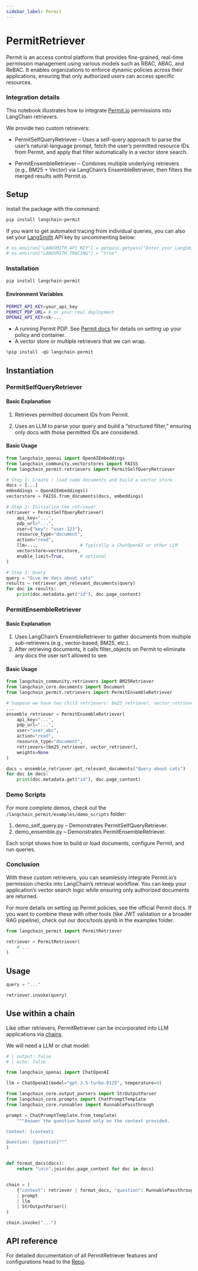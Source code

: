 ```yaml
---
sidebar_label: Permit
---
```


# PermitRetriever

Permit is an access control platform that provides fine-grained, real-time permission management using various models such as RBAC, ABAC, and ReBAC. It enables organizations to enforce dynamic policies across their applications, ensuring that only authorized users can access specific resources.

### Integration details

This notebook illustrates how to integrate [Permit.io](https://permit.io/) permissions into LangChain retrievers.

We provide two custom retrievers:

- PermitSelfQueryRetriever – Uses a self-query approach to parse the user’s natural-language prompt, fetch the user’s permitted resource IDs from Permit, and apply that filter automatically in a vector store search. 
 
- PermitEnsembleRetriever – Combines multiple underlying retrievers (e.g., BM25 + Vector) via LangChain’s EnsembleRetriever, then filters the merged results with Permit.io.

## Setup

Install the package with the command:

```bash
pip install langchain-permit
```

If you want to get automated tracing from individual queries, you can also set your [LangSmith](https://docs.smith.langchain.com/) API key by uncommenting below:


```python
# os.environ["LANGSMITH_API_KEY"] = getpass.getpass("Enter your LangSmith API key: ")
# os.environ["LANGSMITH_TRACING"] = "true"
```

### Installation

```bash
pip install langchain-permit
```

#### Environment Variables

```bash
PERMIT_API_KEY=your_api_key
PERMIT_PDP_URL= # or your real deployment
OPENAI_API_KEY=sk-...
```
- A running Permit PDP. See [Permit docs](https://docs.permit.io/) for details on setting up your policy and container.
- A vector store or multiple retrievers that we can wrap.


```python
%pip install -qU langchain-permit
```

## Instantiation

### PermitSelfQueryRetriever

#### Basic Explanation

1. Retrieves permitted document IDs from Permit.  

2. Uses an LLM to parse your query and build a “structured filter,” ensuring only docs with those permitted IDs are considered.

#### Basic Usage

```python
from langchain_openai import OpenAIEmbeddings
from langchain_community.vectorstores import FAISS
from langchain_permit.retrievers import PermitSelfQueryRetriever

# Step 1: Create / load some documents and build a vector store
docs = [...]
embeddings = OpenAIEmbeddings()
vectorstore = FAISS.from_documents(docs, embeddings)

# Step 2: Initialize the retriever
retriever = PermitSelfQueryRetriever(
    api_key="...",
    pdp_url="...",
    user={"key": "user-123"},
    resource_type="document",
    action="read",
    llm=...,                # Typically a ChatOpenAI or other LLM
    vectorstore=vectorstore,
    enable_limit=True,      # optional
)

# Step 3: Query
query = "Give me docs about cats"
results = retriever.get_relevant_documents(query)
for doc in results:
    print(doc.metadata.get("id"), doc.page_content)
```

### PermitEnsembleRetriever

#### Basic Explanation

1. Uses LangChain’s EnsembleRetriever to gather documents from multiple sub-retrievers (e.g., vector-based, BM25, etc.).
2. After retrieving documents, it calls filter_objects on Permit to eliminate any docs the user isn’t allowed to see.

#### Basic Usage

```python
from langchain_community.retrievers import BM25Retriever
from langchain_core.documents import Document
from langchain_permit.retrievers import PermitEnsembleRetriever

# Suppose we have two child retrievers: bm25_retriever, vector_retriever
...
ensemble_retriever = PermitEnsembleRetriever(
    api_key="...",
    pdp_url="...",
    user="user_abc",
    action="read",
    resource_type="document",
    retrievers=[bm25_retriever, vector_retriever],
    weights=None
)

docs = ensemble_retriever.get_relevant_documents("Query about cats")
for doc in docs:
    print(doc.metadata.get("id"), doc.page_content)
```

### Demo Scripts

For more complete demos, check out the `/langchain_permit/examples/demo_scripts` folder:

1. demo_self_query.py – Demonstrates PermitSelfQueryRetriever.
2. demo_ensemble.py – Demonstrates PermitEnsembleRetriever.

Each script shows how to build or load documents, configure Permit, and run queries.

### Conclusion

With these custom retrievers, you can seamlessly integrate Permit.io’s permission checks into LangChain’s retrieval workflow. You can keep your application’s vector search logic while ensuring only authorized documents are returned.

For more details on setting up Permit policies, see the official Permit docs. If you want to combine these with other tools (like JWT validation or a broader RAG pipeline), check out our docs/tools.ipynb in the examples folder.


```python
from langchain_permit import PermitRetriever

retriever = PermitRetriever(
    # ...
)
```

## Usage




```python
query = "..."

retriever.invoke(query)
```

## Use within a chain

Like other retrievers, PermitRetriever can be incorporated into LLM applications via [chains](https://docs.permit.io/).

We will need a LLM or chat model:

<ChatModelTabs customVarName="llm" />


```python
# | output: false
# | echo: false

from langchain_openai import ChatOpenAI

llm = ChatOpenAI(model="gpt-3.5-turbo-0125", temperature=0)
```


```python
from langchain_core.output_parsers import StrOutputParser
from langchain_core.prompts import ChatPromptTemplate
from langchain_core.runnables import RunnablePassthrough

prompt = ChatPromptTemplate.from_template(
    """Answer the question based only on the context provided.

Context: {context}

Question: {question}"""
)


def format_docs(docs):
    return "\n\n".join(doc.page_content for doc in docs)


chain = (
    {"context": retriever | format_docs, "question": RunnablePassthrough()}
    | prompt
    | llm
    | StrOutputParser()
)
```


```python
chain.invoke("...")
```

## API reference

For detailed documentation of all PermitRetriever features and configurations head to the [Repo](https://github.com/permitio/langchain-permit/tree/master/langchain_permit/examples/demo_scripts).
